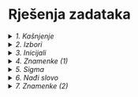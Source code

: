 # Rješenja zadataka



<!--                                                                                                    KAŠNJENJE -->

<details>
  <summary><em>1. Kašnjenje</em></summary>
  <hr />
  
Krenimo od onoga što nam je poznato i onog što još ne znamo.

**Poznat** nam je podatak da školski sat traje 45 minuta, pa će rješenje nedvojbeno biti `45 - n`, a kako nam program to mora ispisati, koristit ćemo funkciju `print()`.

```python
print(45 - n)
```

**Nepoznat** nam je podatak koliko uopće iznosi `n`, tj. koliko je Ana zakasnila na sat. Da bi to saznali, naprosto ćemo pitati Anu da nam ga upiše koristeći se funkcijom `input()`.

Ne smijemo zaboraviti da se unos mora pretvoriti u broj pomoću funkcije `int()` (najbolje istovremeno), kako bi mogli s njim nešto i izračunati.

Unos, naravno moramo dodati u kod **prije** ispisa.
```python
n = int(input())
print(45 - n)
```

Kako znamo što se od nas traži, program u ovom obliku nam je jasan. No, kod mora biti čitljiv i nekome tko ne zna što se od nas traži. Usporedi kod iznad s kodom u datoteci [kasnjenje.py](https://github.com/oskozala/python-zadaci/blob/main/rjesenja/kasnjenje.py).

Ova dva programa rade na potpuno isti način, jedina razlika je čitljivost koda. ***Čitljivije*** je uvijek ***bolje***, inače bismo mogli napisati program i ovako:

```python
print(45 - int(input()))
```

  <hr />
</details>



<!--                                                                                                                        IZBORI -->

<details>
  <summary><em>2. Izbori</em></summary>

Pitajmo za početak korisnika da nam upiše koliko ima godina:

```python
dob = int(input())
```

Znamo da je u Hrvatskoj punoljetna osoba svatko tko je napunio 18. godinu, pa možemo to postaviti kao *granicu* između glasača i neglasača.

| *Ne glasuju*             | *Glasuju*           |
|--------------------------|---------------------|
| 1, 2, 3, ..., 15, 16, 17 | **18**, 19, 20, ... |

Matematički se možemo izraziti tako da prvi stupac odgovara broju godina `dob < 18`, a drugi `dob >= 18` (veće ili jednako, pošto ne smijemo zaboraviti uključiti i broj 18).

U prvom stupcu su osobe kojima moramo ispisati samo koliko godina još neće moći glasati te, kao u prvom zadatku, ispisat ćemo jednostavnu računicu:

```python
print(18 - dob)
```

Svima ostalima ćemo naprosto reći:

```python
print('GLASUJ')
```

A kako će program odlučiti spada li netko u prvi ili u drugi stupac gornje tablice? Koristeći se, naravno naredbom `if` i uvjetima koje smo već postavili iznad:

```python
dob = int(input())

if dob < 18:
    print(18 - dob)
else:
    print(`GLASUJ`)
```

U ovom smo primjeru krenuli od prvog stupca. Kako bi postavili uvjet ako smo prvo htjeli "riješiti" ove iz drugog stupca?

Usporedi kod iznad s kodom u datoteci [izbori.py](https://github.com/oskozala/python-zadaci/blob/main/rjesenja/izbori.py).

*Jesmo li mogli umjesto `dob >= 18` koristiti `dob > 17`? Nije li to isto, ako govorimo o prirodnim brojevima?*

Je, isto je i program bi se isto i izvodio. Pitanje je jedino što je jasnije nekome tko pročita kod prvi put? Brojka `18` će nam već na prvi pogled jasnije odrediti da je netko punoljetan, nitko ni u svakodnevnom govoru ne kaže da je punoljetna osoba ona koja ima više od 17 godina. 🙂
  
  <hr />
</details>



<!--                                                                                                                        INICIJALI -->

<details>
  <summary><em>3. Inicijali</em></summary>
  <hr />

Kao što vidimo iz primjera, program nas mora pitati da unesemo tri podatka, jedan po jedan.

Kako bi pojednostavili ovaj zadatak, godina rođenja unijet ćemo bez točke.

```python
ime = input()
prezime = input()
godina_rodjenja = int(input())
```

Svaki veći problem se može podijeliti na više manjih pa ćemo i mi to ovdje napraviti, primjerice ovako:
1. naći ćemo inicijale (s točkama),
2. izračunat ćemo godine starosti,
3. spojit ćemo te podatke s potrebnim znakovima (zagrade) i na kraju ispisati.


***1. Inicijali***

Kako bismo dobili inicijale (s točkama) moramo napraviti nekoliko stvari:
- "izvući" ćemo samo prva slova iz varijabli `ime` i `prezime` (koristeći se uglatim zagradama kao prethodnom zadatku) i
- umetnuti točke nakon oba slova.

```python
inicijali = ime[0] + "." + prezime[0] + "."
```

*Prisjetimo se da operator `+` spaja sve podatke tipa `str`, tj. one koje sadrže tekst.*


***2. Dob***

Godine starosti ćemo jednostavno izračunati.

```python
dob = 2024 - godina_rodjenja
```

**3. Spajanje i formatiranje teksta**

Zasad imamo varijablu `inicijali` u kojoj je primjerice `L.M.` i imamo varijablu `dob` gdje je pohranjen broj `39`.

Spajajući to s ostalim znakovima, niz može izgledati ovako:

`L.M.` ` (` `39` `)` 👈 *Zagrade su spojene s brojem, a prije prve zagrade je razmak*

Već znamo kako se spajaju *stringovi* u Pythonu:

```python
  zasticeni_podaci = inicijali + " (" + dob + ")"
```

Izvrsno smo to zamislili, zar ne? Problem je jedino što Python neće biti zadovoljan, a reći će nam i zašto:

```pycon
TypeError: can only concatenate str (not "int") to str
```

*U prijevodu to znači da se u niz mogu spajati `str` i `str`, ali ne i `str` i `int`.*

Srećom, kao što možemo pretvoriti tekst u broj, možemo učiniti i obrnuto:

```pycon
>>> int('5')
5
>>> str(5)
'5'
```

Stoga ćemo varijablu `dob` pretvoriti u tekstni zapis pomoću funkcije `str()` te nas Python više neće opominjati. 😌

```diff
-  zasticeni_podaci = inicijali + " (" + dob + ")"
+  zasticeni_podaci = inicijali + " (" + str(dob) + ")"
```

Preostaje nam samo ispisati ovako skrojeni *string*:

```python
print(zasticeni_podaci)
```

*Funkciju `str` mogli smo upotrijebiti i pri samom računanju varijable `dob`, kao što se to vidi u datoteci [inicijali.py](https://github.com/oskozala/python-zadaci/blob/main/rjesenja/inicijali.py).*

  <hr />
</details>



<!--                                                                                                                        ZNAMENKE 1 -->

<details>
  <summary><em>4. Znamenke (1)</em></summary>
  <hr />

Program nas pita da unesemo neki troznamenkasti broj, a naučili smo da se u Pythonu to radi ovako, zar ne?

```python
broj = int(input())
```

Istina, ali zadatak nas ne pita da računamo nešto s tim brojem, nego da obavimo nekakvo računanje *unutar* samog broja.

Moguće je riješiti program i na taj način, nizom matematičkih operacija, ali moguće je doći i do jednostavnijeg rješenja. 😉

Kad bi rješavali problem olovkom na papiru, vrijednost samog broja ne bi nam puno značila. Naprotiv bilo kakvoj matematičkoj logici, rastavili bi broj na tri zasebne brojke i sveli problem na algebarsku operaciju iz 1. razreda osnovne škole. 🙂

Stoga ćemo upravo tako napraviti i naš program: nećemo broj unositi kao broj, nego ćemo ga pustiti za početak u izvornom obliku kakvog nam funkcija `input()` vraća, a to je `str` *(string)*.

```python
broj = input()
```

Dakle, primjer unesenog broja neće biti `123`, već `'123'`.

*(Razlika je u navodnicima, nismo koristili funkciju `int()`).*

Sada možemo varijablu `broj` smatrati običnim nizom znakova, i kao takvog je i "zloupotrijebiti". 🙈

Pretpostavljamo da je varijabla niz od tri znaka, a znamo da se pojedini znakovi mogu "izvući" iz niza ako znamo njihovu poziciju (broj mjesta, prva pozicija je `0` 👈), primjerice:

```python
ime = 'Marko'
prezime = 'Wilsdorf'

inicijali = ime[0] + prezime[0]  # u ovom slučaju 'MW'
```

Da bi program bio čitljiviji, stvorit ćemo tri nove varijable (besplatne su!) i u njih pohraniti svaki od znakova:

```python
znamenka_1 = broj[0]
znamenka_2 = broj[1]
znamenka_3 = broj[2]

zbroj = znamenka_1 + znamenka_2 + znamenka_3
```

No, ako ih zbrojimo u ovom obliku, Python će nam opet vratiti troznamenkasti broj. Zašto? 🤔

*Odgovor slijedi, ali se krije i u prethodnom zadatku.* 😉

Razlog je što Python operator `+` koristi na nekoliko načina. Ukucajmo nekoliko operacija u Pythonovu konzolu pa će nam biti jasnije:

```pycon
>>> 7 + 8
15
>>> '7' + '8'
'78'
>>> 'O' + 'Š'
'OŠ'
```

Kao u primjeru s inicijalima Marka Wilsdorfa, ako između dva komada teksta stavimo znak `+`, Python (i mnogi drugi) će ih jednostavno zalijepiti skupa.

Zato je za naš zadatak najbolje da naše znamenke pretvorimo u cijele brojeve na istom mjestu gdje smo ih izvukli iz originalnog (troznamenkastog) broja.

```python
znamenka_1 = int(broj[0])
znamenka_2 = int(broj[1])
znamenka_3 = int(broj[2])

zbroj = znamenka_1 + znamenka_2 + znamenka_3
```

Cijeli kod pogledaj [ovdje](https://github.com/oskozala/python-zadaci/blob/main/rjesenja/znamenke-1.py).

  <hr />
</details>



<!--                                                                                                                        SIGMA -->

<details>
  <summary><em>5. Sigma</em></summary>
  <hr />

Kako bismo riješili ovaj zadatak napamet ili na papiru?

Krenuli bi od početka, zbrajali broj po broj i pamtili (ili zapisivali) svaki rezultat, a zadnji rezultat je ujedno i konačno rješenje.

Ako, primjerice, moramo zbrojiti prvih pet prirodnih brojeva (1 + 2 + 3 + 4 + 5), postupak bi bio sličan ovome:

1 + 2 = 3, 3 + 3 = 6, 6 + 4 = 10, 10 + 5 = 15.

Rasporedimo ove brojeve u tablicu da postupak bude pregledniji:

| | | | |
|----|-----:|----:|-----:|
| 1. |  ***`1`*** | `2` |        `3` |
| 2. |        `3` | `3` |        `6` |
| 3. |        `6` | `4` |       `10` |
| 4. |       `10` | `5` | ***`15`*** |

Ako postavimo rješenje na ovaj način, krećemo od broja `1` te nam ostaje još **četiri** broja za zbrajanje.

Započnimo program unosom nekog prirodnog broja:

```python
n = int(input())
```

Nadalje, kao što vidimo iz tablice, zbroj jednog reda (3. stupac) početna je vrijednost sljedećeg (1. stupac).

Dakle, potrebna nam je varijabla koja će prenositi vrijednosti iz kruga u krug. Nazovimo je `zbroj`, a početna vrijednost je `1`.

```python
zbroj = 1
```

Iz tablice također vidimo da će nam biti potrebna četiri kruga, a vrijednosti s kojima zbrajamo idu redom (2. stupac).

Petlju s tim vrijednostima je lako složiti: početna vrijednost je `2`, a krajnja za jedan više od broja koji smo unijeli na početku, u ovom slučaju `6`.

```python
for i in range(2, n + 1):
```

No što će se događati u svakom krugu?

Vidimo da se 3. stupac prenosi u 1., dakle potrebno je varijablu `zbroj` zbrojiti sa sljedećim brojem u nizu (u ovom slučaju naći ćemo ga u brojaču `i`) i to spremiti nazad u istu varijablu:

```python
  zbroj = zbroj + i
```

Iako ovo nikako nije netočno, Python (kao i mnogi drugi programski jezici) nudi nam kraći način pisanja iste ove operacije.

Na hrvatskom možemo, umjesto "zbroji s" `i` i spremi rezultat u istu varijablu, reći naprosto ***uvećaj za*** `i`:

```python
  zbroj += i
```

Kad petlja završi, kao i na papiru, rezultat zadnjeg zbrajanja je ujedno i rješenje:

```python
print(zbroj)
```

*Jedno od mogućih rješenja je i krenuti od nule. Ne mijenja nam rezultat, ali nam mijenja broj krugova. Usporedi objašnjenje ovog zadatka s kodom u datoteci [sigma.py](https://github.com/oskozala/python-zadaci/blob/main/rjesenja/sigma.py).*

  <hr />
</details>



<!--                                                                                                                        NAĐI SLOVO -->

<details>
  <summary><em>6. Nađi slovo</em></summary>
  <hr />

Kad bi morali izbrojati koliko se na jednoj stranici teksta ponavlja slovo "a", kako bi to napravili?

Najjednostavnije bi bilo krenuti čitati ispočetka i svaki put kad naiđemo na slovo "a", napravimo recku olovkom na komad papira pa ih na kraju zbrojimo.

Ovo je primjer tzv.  _sekvencijalnog pretraživanja_, što znači da rečenicu provjeravamo slovo po slovo (točnije, znak po znak) i bilježimo koliko se određeno slovo ponavlja.

Za početak nam trebaju tekst koji pretražujemo i slovo koje želimo naći u tom tekstu:

```python
tekst = input()
slovo_za_pretrazivanje = input()
```

Kao što smo to radili na papiru, tako ćemo i u kodu. Jedino što će nam recke brojiti jedna dobra stara varijabla, možemo je nazvati _nađeno_.

Koliko smo slova dosad izbrojali? Koliki je rezultat na počeku utakmice?

```python
nadjeno = 0
```

Kako ćemo natjerati program da tekst čita znak po znak?

Moramo se, naravno, poslužiti petljom.

Koliko će krugova imati ta petlja? Onoliko koliko uneseni tekst ima znakova, očito. 😏

Ukoliko tekst ima `6` znakova, onda su oni raspoređeni na pozicijama `0`, `1`, `2`, `3`, `4` i `5` pa nam treba jedna petlja koja će i "brojiti" po tim vrijednostima, npr:

```python
for i in range(6):
```

Varijabla `i` će tako krenuti od nule (pozicija prvog znaka) do pet (pozicija zadnjeg znaka) pa će nam samo "čitanje" teksta znak po znak biti jednostavno. Primjerice:

```pycon
>>> tekst = 'Kozala'
>>> for i in range(6):
...     print('Na poziciji', i, 'nalazi se slovo', tekst[i])
...    
Na poziciji 0 nalazi se slovo K
Na poziciji 1 nalazi se slovo o
Na poziciji 2 nalazi se slovo z
Na poziciji 3 nalazi se slovo a
Na poziciji 4 nalazi se slovo l
Na poziciji 5 nalazi se slovo a
>>>
```

Zasad odlično, no što ako ne znamo koliko će znakova tekst imati?

Tu nam može pomoći funkcija `len()` (skraćeno od *length* - duljina).

```pycon
>>> len("12345")
5
>>> skola = 'O.Š. Kozala'
>>> len(skola)
11
```

Da ponovimo, onoliko koliko nam vrati funkcija `len()`, toliko će petlja imati krugova pa je možemo koristiti u postavljanju `for` petlje.

```python
for i in range(len(tekst)):
```

U nastavku moramo u svakom krugu provjeriti je li trenutni znak isti kao onaj koji smo unijeli na početku.

Ako (`if`) je isti (`==`), stavimo recku (`nadjeno` se povećava za 1).

Ako nije, nikom ništa (nije nam potreban `else`). 😃

```python
    if tekst[i] == slovo_za_pretrazivanje:
        nadjeno += 1
```

Preostaje nam ispisati koliko je puta znak nađen ili poruku da nije (u formatu kao u primjerima):

1. Dodajmo slovu navodnike:

```python
znak = '"' + slovo_za_pretrazivanje + '"'
```

2. Provjerimo je li slovo nađeno i ispišimo poruku:

```python
if nadjeno > 0:
    print(znak, '-', nadjeno)
else:
    print(znak, '- nije nađeno')
```

_Usporedi ovaj način ispisivanja poruke s kodom u datoteci [nadji-slovo.py](https://github.com/oskozala/python-zadaci/blob/main/rjesenja/nadji-slovo.py)._


### **_Alternativno rješenje_**

Sad kad znamo sekvencijalno pretraživati, vrijeme je da se kaže da postoji i jednostavniji način "čitanja" teksta petljom, a da pritom ne moramo niti znati koliko tekst ima znakova.

Uzmimo primjer od maloprije i usporedimo sa sljedećim:

```pycon
>>> tekst = 'Kozala'
>>> for znak in tekst:
...     print(znak)
...    
K
o
z
a
l
a
>>>
```

U tom smo slučaju izgubili brojčani brojač `i`, ali smo dobili znakovni brojač `znak`.

Funkcija `len()` nam ovdje nije potrebna jer nakon kruga gdje `znak` postaje zadnji znak u varijabli `tekst`, petlja se sama prekida.

```python
for znak in tekst:
    if znak == slovo_za_pretrazivanje:
        nadjeno += 1
```

Jednostavno, zar ne?

  <hr />
</details>



<!--                                                                                                                        ZNAMENKE 2 -->

<details>
  <summary><em>7. Znamenke (2)</em></summary>
  <hr />

U prijašnjem zadatku sa znamenkama imali smo zgodno ograničenje da uneseni broj mora imati točno tri znamenke.

Što se događa kad se to ograničenje ukloni? Kad uneseni broj može imati jednu ili šest ili pak tisuću znamenki?

Rješenje slijedi naknadno... 😉

  <hr />
</details>




